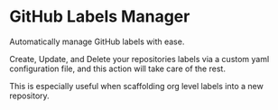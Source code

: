 # GitHub Labels Manager

Automatically manage GitHub labels with ease.

Create, Update, and Delete your repositories 
labels via a custom yaml configuration file,
and this action will take care of the rest.

This is especially useful when scaffolding
org level labels into a new repository.
